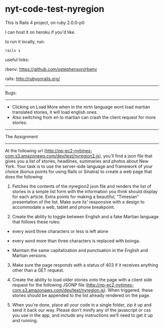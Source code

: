 nyt-code-test-nyregion
======================

This is Rails 4 project, on ruby 2.0.0-p0

I can host it on heroku if you'd like.

to run it locally, run:

	rails s

useful links:

rbenv: https://github.com/sstephenson/rbenv

rails: http://rubyonrails.org/


---------------------

Bugs:

---------------------

- Clicking on Load More when in the mrtn language wont load martian translated stories, it will load english ones.
- Also switching from en to martian can crash the client request for more stories.

---------------------

The Assignment

---------------------

At the following url (http://np-ec2-nytimes-com.s3.amazonaws.com/dev/test/nyregion2.js), you'll find a json file that gives you a list of stories, headlines, summaries and photos about New York. Your task is to use the server-side language and framework of your choice (bonus points for using Rails or Sinatra) to create a web page that does the following:

1. Fetches the contents of the nyregion2 json file and renders the list of stories in a simple list form with the information you think should display for each article. Extra points for making a beautiful, "Timesian" presentation of the list. Make sure its' responsive with a design to accommodate a web, tablet and phone breakpoint.


2.  Create the ability to toggle between English and a fake Martian language that follows these rules:

- every word three characters or less is left alone

- every word more than three characters is replaced with boinga.

- Maintain the same capitalization and punctuation in the English and Martian versions.

3. Make sure the page responds with a status of 403 if it receives anything other than a GET request.

4. Create the ability to load older stories onto the page with a client side request for the following JSONP file (http://np-ec2-nytimes-com.s3.amazonaws.com/dev/test/nyregion.js).  When triggered, these stories should be appended to the list already rendered on the page.

5. When you're done, place all your code in a single folder, zip it up and send it back our way. Please don't minify any of the javascript or css you use in the app, and include any instructions we’ll need to get it up and running.
